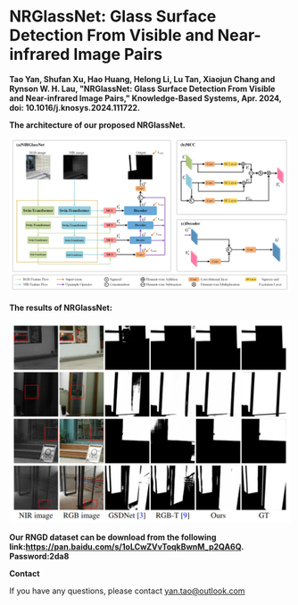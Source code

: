 # NRGlassNet: Glass Surface Detection From Visible and Near-infrared Image Pairs
**Tao Yan, Shufan Xu, Hao Huang, Helong Li, Lu Tan, Xiaojun Chang and Rynson W. H. Lau, "NRGlassNet: Glass Surface Detection From Visible and Near-infrared Image Pairs," Knowledge-Based Systems, Apr. 2024, doi: 10.1016/j.knosys.2024.111722.** <br />


**The architecture of our proposed NRGlassNet.**

<img width="638" alt="image" src="./imgs/network.png">

**The results of NRGlassNet:**

<img width="638" alt="image" src="./imgs/res.png">

**Our RNGD dataset can be download from the following
link:https://pan.baidu.com/s/1oLCwZVvToqkBwnM_p2QA6Q.** 
**Password:2da8**



**Contact** <br />

If you have any questions, please contact yan.tao@outlook.com
